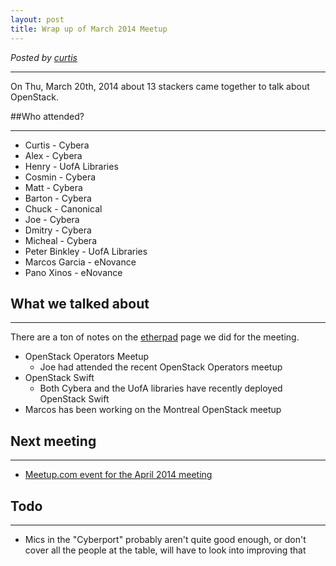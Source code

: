 ```yaml
---
layout: post
title: Wrap up of March 2014 Meetup
---
```

*Posted by [curtis](http://serverascode.com)*

*****

On Thu, March 20th, 2014 about 13 stackers came together to talk about OpenStack.

##Who attended?
****

* Curtis - Cybera
* Alex - Cybera 
* Henry - UofA Libraries
* Cosmin - Cybera
* Matt - Cybera 
* Barton  - Cybera
* Chuck - Canonical
* Joe - Cybera
* Dmitry - Cybera
* Micheal - Cybera
* Peter Binkley - UofA Libraries 
* Marcos Garcia - eNovance
* Pano Xinos - eNovance

## What we talked about
****

There are a ton of notes on the [etherpad](https://etherpad.openstack.org/p/canstackMar2014) page we did for the meeting.

* OpenStack Operators Meetup
  * Joe had attended the recent OpenStack Operators meetup
* OpenStack Swift
  * Both Cybera and the UofA libraries have recently deployed OpenStack Swift
* Marcos has been working on the Montreal OpenStack meetup

## Next meeting
****

* [Meetup.com event for the April 2014 meeting](http://www.meetup.com/Canadian-OpenStack-Users-Group/events/173540442/)

## Todo
****

* Mics in the "Cyberport" probably aren't quite good enough, or don't cover all the people at the table, will have to look into improving that 

